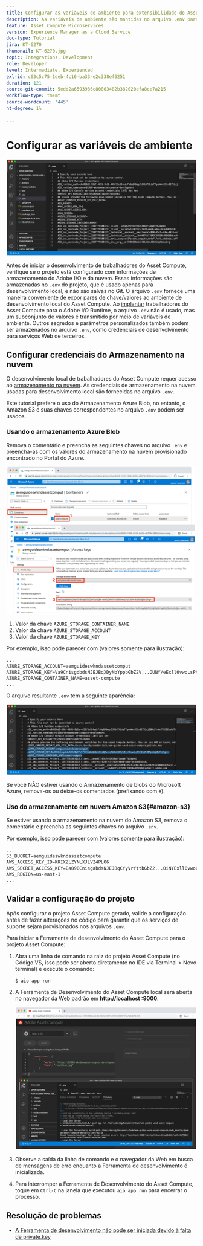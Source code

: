 ```yaml
---
title: Configurar as variáveis de ambiente para extensibilidade do Asset Compute
description: As variáveis de ambiente são mantidas no arquivo .env para desenvolvimento local e são usadas para fornecer credenciais do Adobe I/O e credenciais de armazenamento de nuvem necessárias para o desenvolvimento local.
feature: Asset Compute Microservices
version: Experience Manager as a Cloud Service
doc-type: Tutorial
jira: KT-6270
thumbnail: KT-6270.jpg
topic: Integrations, Development
role: Developer
level: Intermediate, Experienced
exl-id: c63c5c75-1deb-4c16-ba33-e2c338ef6251
duration: 121
source-git-commit: 5edd2a6593936c80803482b382020efa8ce7a215
workflow-type: tm+mt
source-wordcount: '445'
ht-degree: 1%

---
```


# Configurar as variáveis de ambiente

![arquivo env. dot](assets/environment-variables/dot-env-file.png)

Antes de iniciar o desenvolvimento de trabalhadores do Asset Compute, verifique se o projeto está configurado com informações de armazenamento do Adobe I/O e da nuvem. Essas informações são armazenadas no `.env` do projeto, que é usado apenas para desenvolvimento local, e não são salvas no Git. O arquivo `.env` fornece uma maneira conveniente de expor pares de chave/valores ao ambiente de desenvolvimento local do Asset Compute. Ao [implantar](../deploy/runtime.md) trabalhadores do Asset Compute para o Adobe I/O Runtime, o arquivo `.env` não é usado, mas um subconjunto de valores é transmitido por meio de variáveis de ambiente. Outros segredos e parâmetros personalizados também podem ser armazenados no arquivo `.env`, como credenciais de desenvolvimento para serviços Web de terceiros.

<!--
## Reference the `private.key`

![private key](assets/environment-variables/private-key.png)

Open the `.env` file, uncomment the `ASSET_COMPUTE_PRIVATE_KEY_FILE_PATH` key, and provide the absolute path on your filesystem to the `private.key` that pairs with the public certificate added to your Adobe I/O App Builder project.

+ If your key pair was generated by Adobe I/O, it was auto-downloaded as part of the  `config.zip`.
+ If you provided the public key to Adobe I/O, then you should also be in possession of the matching private key.
+ If you do not have these key pairs, you can generate new key pairs or upload new public keys at the bottom of:
[https://console.adobe.com](https://console.adobe.io) > Your Asset Compute App Builder project > Workspaces @ Development > Service Account (JWT).

Remember the `private.key` file should not be checked into Git as it contains secrets, rather it should be stored in a safe place outside the project.

For example, on macOS this might look like:

```
...
ASSET_COMPUTE_PRIVATE_KEY_FILE_PATH=/Users/example-user/credentials/aem-guides-wknd-asset-compute/private.key
...
```
-->

## Configurar credenciais do Armazenamento na nuvem

O desenvolvimento local de trabalhadores do Asset Compute requer acesso ao [armazenamento na nuvem](../set-up/accounts-and-services.md#cloud-storage). As credenciais de armazenamento na nuvem usadas para desenvolvimento local são fornecidas no arquivo `.env`.

Este tutorial prefere o uso do Armazenamento Azure Blob, no entanto, o Amazon S3 e suas chaves correspondentes no arquivo `.env` podem ser usados.

### Usando o armazenamento Azure Blob

Remova o comentário e preencha as seguintes chaves no arquivo `.env` e preencha-as com os valores do armazenamento na nuvem provisionado encontrado no Portal do Azure.

![Armazenamento Azure Blob](./assets/environment-variables/azure-portal-credentials.png)

1. Valor da chave `AZURE_STORAGE_CONTAINER_NAME`
1. Valor da chave `AZURE_STORAGE_ACCOUNT`
1. Valor da chave `AZURE_STORAGE_KEY`

Por exemplo, isso pode parecer com (valores somente para ilustração):

```
...
AZURE_STORAGE_ACCOUNT=aemguideswkndassetcomput
AZURE_STORAGE_KEY=Va9CnisgdbdsNJEJBqXDyNbYppbGbZ2V...OUNY/eExll0vwoLsPt/OvbM+B7pkUdpEe7zJhg==
AZURE_STORAGE_CONTAINER_NAME=asset-compute
...
```

O arquivo resultante `.env` tem a seguinte aparência:

![Credenciais do Armazenamento Azure Blob](assets/environment-variables/cloud-storage-credentials.png)

Se você NÃO estiver usando o Armazenamento de blobs do Microsoft Azure, remova-os ou deixe-os comentados (prefixando com `#`).

### Uso do armazenamento em nuvem Amazon S3{#amazon-s3}

Se estiver usando o armazenamento na nuvem do Amazon S3, remova o comentário e preencha as seguintes chaves no arquivo `.env`.

Por exemplo, isso pode parecer com (valores somente para ilustração):

```
...
S3_BUCKET=aemguideswkndassetcompute
AWS_ACCESS_KEY_ID=KKIXZLZYNLXJLV24PLO6
AWS_SECRET_ACCESS_KEY=Ba898CnisgabdsNJEJBqCYyVrYttbGbZ2...OiNYExll0vwoLsPtOv
AWS_REGION=us-east-1
...
```

## Validar a configuração do projeto

Após configurar o projeto Asset Compute gerado, valide a configuração antes de fazer alterações no código para garantir que os serviços de suporte sejam provisionados nos arquivos `.env`.

Para iniciar a Ferramenta de desenvolvimento do Asset Compute para o projeto Asset Compute:

1. Abra uma linha de comando na raiz do projeto Asset Compute (no Código VS, isso pode ser aberto diretamente no IDE via Terminal > Novo terminal) e execute o comando:

   ```
   $ aio app run
   ```

1. A Ferramenta de Desenvolvimento do Asset Compute local será aberta no navegador da Web padrão em __http://localhost :9000__.

   ![aio aplicativo executado](assets/environment-variables/aio-app-run.png)

1. Observe a saída da linha de comando e o navegador da Web em busca de mensagens de erro enquanto a Ferramenta de desenvolvimento é inicializada.
1. Para interromper a Ferramenta de Desenvolvimento do Asset Compute, toque em `Ctrl-C` na janela que executou `aio app run` para encerrar o processo.

## Resolução de problemas

+ [A Ferramenta de desenvolvimento não pode ser iniciada devido à falta de private.key](../troubleshooting.md#missing-private-key)
